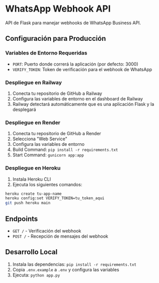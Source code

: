 # WhatsApp Webhook API

API de Flask para manejar webhooks de WhatsApp Business API.

## Configuración para Producción

### Variables de Entorno Requeridas

- `PORT`: Puerto donde correrá la aplicación (por defecto: 3000)
- `VERIFY_TOKEN`: Token de verificación para el webhook de WhatsApp

### Despliegue en Railway

1. Conecta tu repositorio de GitHub a Railway
2. Configura las variables de entorno en el dashboard de Railway
3. Railway detectará automáticamente que es una aplicación Flask y la desplegará

### Despliegue en Render

1. Conecta tu repositorio de GitHub a Render
2. Selecciona "Web Service"
3. Configura las variables de entorno
4. Build Command: `pip install -r requirements.txt`
5. Start Command: `gunicorn app:app`

### Despliegue en Heroku

1. Instala Heroku CLI
2. Ejecuta los siguientes comandos:

```bash
heroku create tu-app-name
heroku config:set VERIFY_TOKEN=tu_token_aqui
git push heroku main
```

## Endpoints

- `GET /` - Verificación del webhook
- `POST /` - Recepción de mensajes del webhook

## Desarrollo Local

1. Instala las dependencias: `pip install -r requirements.txt`
2. Copia `.env.example` a `.env` y configura las variables
3. Ejecuta: `python app.py`
